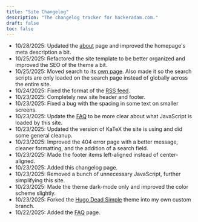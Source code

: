 ```yaml
---
title: "Site Changelog"
description: "The changelog tracker for hackeradam.com."
draft: false
toc: false
---
```


- 10/28/2025: Updated the [about](/about) page and improved the homepage's meta description a bit.
- 10/25/2025: Refactored the site template to be better organized and improved the SEO of the theme a bit.
- 10/25/2025: Moved search to its [own page](/search). Also made it so the search scripts are only loaded on the search page instead of globally across the entire site.
- 10/24/2025: Fixed the format of the [RSS feed](/index.xml).
- 10/23/2025: Completely new site header and footer.
- 10/23/2025: Fixed a bug with the spacing in some text on smaller screens.
- 10/23/2025: Update the [FAQ](/faq) to be more clear about what JavaScript is loaded by this site.
- 10/23/2025: Updated the version of KaTeX the site is using and did some general cleanup.
- 10/23/2025: Improved the 404 error page with a better message, cleaner formatting, and the addition of a search field.
- 10/23/2025: Made the footer items left-aligned instead of center-aligned.
- 10/23/2025: Added this changelog page.
- 10/23/2025: Removed a bunch of unnecessary JavaScript, further simplifying this site.
- 10/23/2025: Made the theme dark-mode only and improved the color scheme slightly.
- 10/23/2025: Forked the [Hugo Dead Simple](https://github.com/barklan/hugo-dead-simple) theme into my own custom branch.
- 10/22/2025: Added the [FAQ](/faq) page.